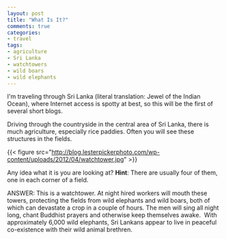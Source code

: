 ```yaml
---
layout: post
title: "What Is It?"
comments: true
categories:
- travel
tags:
- agriculture
- Sri Lanka
- watchtowers
- wild boars
- wild elephants
---
```

I'm traveling through Sri Lanka (literal translation: Jewel of the Indian Ocean), where Internet access is spotty at best, so this will be the first of several short blogs.

Driving through the countryside in the central area of Sri Lanka, there is much agriculture, especially rice paddies. Often you will see these structures in the fields.

{{< figure src="http://blog.lesterpickerphoto.com/wp-content/uploads/2012/04/watchtower.jpg" >}}

Any idea what it is you are looking at? <strong>Hint</strong>: There are usually four of them, one in each corner of a field.

ANSWER: This is a watchtower. At night hired workers will mouth these towers, protecting the fields from wild elephants and wild boars, both of which can devastate a crop in a couple of hours. The men will sing all night long, chant Buddhist prayers and otherwise keep themselves awake.  With approximately 6,000 wild elephants, Sri Lankans appear to live in peaceful co-existence with their wild animal brethren.
